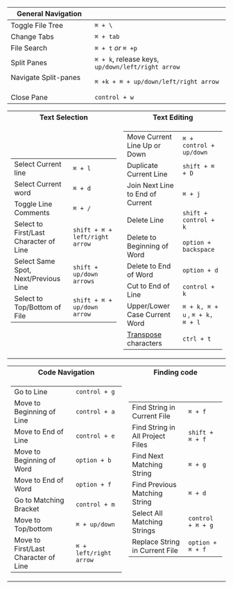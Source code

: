 |General Navigation||
|--|--|
|Toggle File Tree|`⌘ + \` |
|Change Tabs|`⌘ + tab`|
|File Search| `⌘ + t` *or* `⌘ +p` |
|Split Panes|`⌘ + k`, release keys, `up/down/left/right arrow`|
|Navigate Split-panes ‎ ‎ ‎ ‎ ‎ ‎ ‎ ‎ ‎ ‎ ‎ ‎‎|`⌘ +k + ⌘ + up/down/left/right arrow`|
|Close Pane|`control + w`|


<table>
<tr><th>Text Selection</th><th>Text Editing</th></tr>
<tr><td>

|||
|--|--|
|Select Current line|`⌘ + l`|
|Select Current word|`⌘ + d`|
|Toggle Line Comments|`⌘ + /`|
|Select to First/Last Character of Line|`shift + ⌘ + left/right arrow`|
|Select Same Spot, Next/Previous Line ‎ ‎|`shift + up/down arrows`|
|Select to Top/Bottom of File|`shift + ⌘ + up/down arrow`|


</td><td>

|||
|--|--|
|Move Current Line Up or Down|`⌘ + control + up/down`|
|Duplicate Current Line|`shift + ⌘ + D`|
|Join Next Line to End of Current ‎ ‎ ‎ ‎ ‎ ‎ ‎ ‎ ‎ ‎ ‎|`⌘ + j`|
|Delete Line|`shift + control + k`|
|Delete to Beginning of Word|`option + backspace`|
|Delete to End of Word|`option + d`|
|Cut to End of Line|`control + k`|
|Upper/Lower Case Current Word|`⌘ + k, ⌘ + u` , `⌘ + k, ⌘ + l`|
|[Transpose](https://discuss.atom.io/t/why-do-we-need-feature-like-transpose-character/18090) characters |`ctrl + t`|

</td></tr> </table>

<table>
<tr><th>Code Navigation</th><th>Finding code</th></tr>
<tr><td>

|||
|--|--|
|Go to Line|`control + g`|
|Move to Beginning of Line|`control + a`|
|Move to End of Line| `control + e`|
|Move to Beginning of Word|`option + b`|
|Move to End of Word|`option + f`|
|Go to Matching Bracket|`control + m`|
|Move to Top/bottom|`⌘ + up/down`|
|Move to First/Last Character of Line ‎ ‎ ‎|`⌘ + left/right arrow`|

</td><td>

|||
|--|--|
|Find String in Current File|`⌘ + f`|
|Find String in All Project Files|`shift + ⌘ + f`|
|Find Next Matching String|`⌘ + g`|
|Find Previous Matching String ‎ ‎ ‎ ‎ ‎ ‎ ‎ ‎ ‎ ‎ ‎ ‎ ‎ ‎ ‎|`⌘ + d`|
|Select All Matching Strings|`control + ⌘ + g`|
|Replace String in Current File|`option + ⌘ + f`|

</td></tr> </table>
